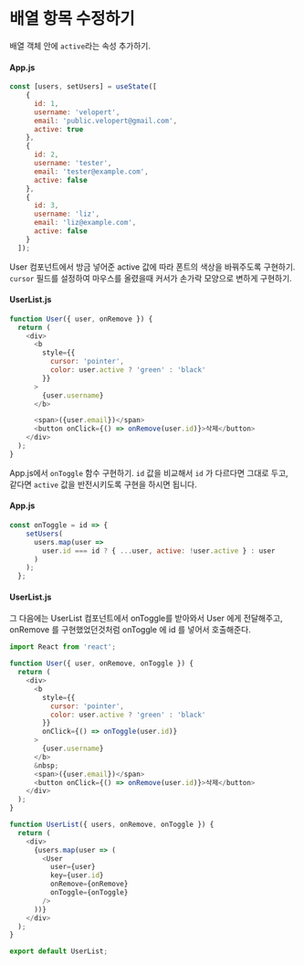# 배열 항목 수정하기

배열 객체 안에 `active`라는 속성 추가하기.

#### App.js

```javascript
const [users, setUsers] = useState([
    {
      id: 1,
      username: 'velopert',
      email: 'public.velopert@gmail.com',
      active: true
    },
    {
      id: 2,
      username: 'tester',
      email: 'tester@example.com',
      active: false
    },
    {
      id: 3,
      username: 'liz',
      email: 'liz@example.com',
      active: false
    }
  ]);
```

User 컴포넌트에서 방금 넣어준 active 값에 따라 폰트의 색상을 바꿔주도록 구현하기.
`cursor` 필드를 설정하여 마우스를 올렸을때 커서가 손가락 모양으로 변하게 구현하기.

#### UserList.js

```javascript
function User({ user, onRemove }) {
  return (
    <div>
      <b
        style={{
          cursor: 'pointer',
          color: user.active ? 'green' : 'black'
        }}
      >
        {user.username}
      </b>

      <span>({user.email})</span>
      <button onClick={() => onRemove(user.id)}>삭제</button>
    </div>
  );
}
```

App.js에서 `onToggle` 함수 구현하기.
`id` 값을 비교해서 `id` 가 다르다면 그대로 두고, 같다면 `active` 값을 반전시키도록 구현을 하시면 됩니다.

#### App.js

```javascript
const onToggle = id => {
    setUsers(
      users.map(user =>
        user.id === id ? { ...user, active: !user.active } : user
      )
    );
  };
```

#### UserList.js

그 다음에는 UserList 컴포넌트에서 onToggle를 받아와서 User 에게 전달해주고, onRemove 를 구현했었던것처럼 onToggle 에 id 를 넣어서 호출해준다.

```javascript
import React from 'react';

function User({ user, onRemove, onToggle }) {
  return (
    <div>
      <b
        style={{
          cursor: 'pointer',
          color: user.active ? 'green' : 'black'
        }}
        onClick={() => onToggle(user.id)}
      >
        {user.username}
      </b>
      &nbsp;
      <span>({user.email})</span>
      <button onClick={() => onRemove(user.id)}>삭제</button>
    </div>
  );
}

function UserList({ users, onRemove, onToggle }) {
  return (
    <div>
      {users.map(user => (
        <User
          user={user}
          key={user.id}
          onRemove={onRemove}
          onToggle={onToggle}
        />
      ))}
    </div>
  );
}

export default UserList;
```
